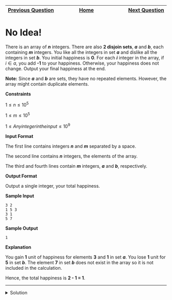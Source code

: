 | <img width=1000>[Previous Question](https://github.com/Kevin-Lago/python-hackerrank-solutions/tree/main/src/python/sets/introduction_to_sets)</img> | <img width=1000>[Home](https://github.com/Kevin-Lago/python-hackerrank-solutions)</img> | <img width=1000>[Next Question](https://github.com/Kevin-Lago/python-hackerrank-solutions/tree/main/src/python/sets/symmetric_difference)</img> |
|:---|:---:|---:|

# No Idea!

There is an array of ___n___ integers. There are also __2 disjoin sets__, ___a___ and ___b___, each containing ___m___ integers. You like all the integers in set ___a___ and dislike all the integers in set ___b___. You initial happiness is __0__. For each ___i___ integer in the array, if $i \in a$, you add __-1__ to your happiness. Otherwise, your happiness does not change. Output your final happiness at the end.

__Note:__ Since ___a___ and ___b___ are sets, they have no repeated elements. However, the array might contain duplicate elements.

__Constraints__

$1 \le n \le 10^{5}$

$1 \le m \le 10^{5}$

$1 \le Any integer in the input \le 10^{9}$

__Input Format__

The first line contains integers ___n___ and ___m___ separated by a space.

The second line contains ___n___ integers, the elements of the array.

The third and fourth lines contain ___m___ integers, ___a___ and ___b___, respectively.

__Output Format__

Output a single integer, your total happiness.

__Sample Input__

```
3 2
1 5 3
3 1
5 7
```

__Sample Output__

```
1
```

__Explanation__

You gain __1__ unit of happiness for elements __3__ and __1__ in set ___a___. You lose __1__ unit for __5__ in set ___b___. The element __7__ in set ___b___ does not exist in the array so it is not included in the calculation.

Hence, the total happiness is __2 - 1 = 1__.

---

<details><summary>Solution</summary>
    
```python
if __name__ == '__main__':
    n, m = input().split(" ")
    arr = input().split(" ")

    a = set(input().split(" "))
    b = set(input().split(" "))

    happiness = 0

    for i in range(len(arr)):
        if (a.__contains__(arr[i])):
            happiness += 1

        if (b.__contains__(arr[i])):
            happiness -= 1

    print(happiness)
```
</details>
